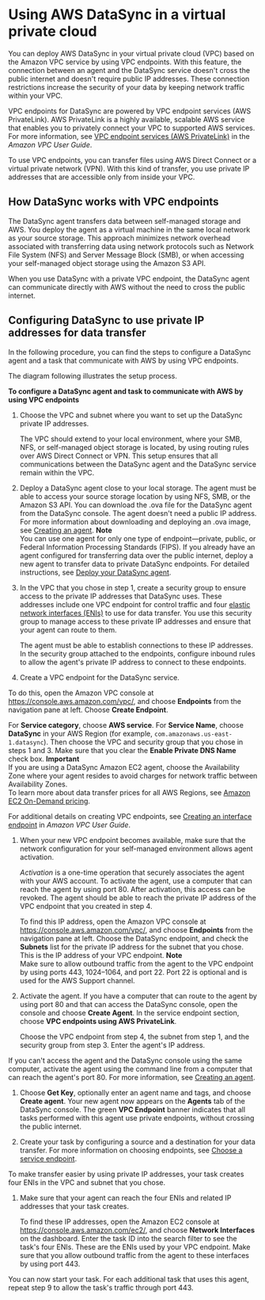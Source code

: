 # Using AWS DataSync in a virtual private cloud<a name="datasync-in-vpc"></a>

 You can deploy AWS DataSync in your virtual private cloud \(VPC\) based on the Amazon VPC service by using VPC endpoints\. With this feature, the connection between an agent and the DataSync service doesn't cross the public internet and doesn't require public IP addresses\. These connection restrictions increase the security of your data by keeping network traffic within your VPC\. 

 VPC endpoints for DataSync are powered by VPC endpoint services \(AWS PrivateLink\)\. AWS PrivateLink is a highly available, scalable AWS service that enables you to privately connect your VPC to supported AWS services\. For more information, see [VPC endpoint services \(AWS PrivateLink\)](https://docs.aws.amazon.com/vpc/latest/userguide/endpoint-service.html) in the *Amazon VPC User Guide*\. 

 To use VPC endpoints, you can transfer files using AWS Direct Connect or a virtual private network \(VPN\)\. With this kind of transfer, you use private IP addresses that are accessible only from inside your VPC\. 

## How DataSync works with VPC endpoints<a name="working-with-endpoints"></a>

The DataSync agent transfers data between self\-managed storage and AWS\. You deploy the agent as a virtual machine in the same local network as your source storage\. This approach minimizes network overhead associated with transferring data using network protocols such as Network File System \(NFS\) and Server Message Block \(SMB\), or when accessing your self\-managed object storage using the Amazon S3 API\. 

 When you use DataSync with a private VPC endpoint, the DataSync agent can communicate directly with AWS without the need to cross the public internet\. 

## Configuring DataSync to use private IP addresses for data transfer<a name="create-agent-steps-vpc"></a>

 In the following procedure, you can find the steps to configure a DataSync agent and a task that communicate with AWS by using VPC endpoints\. 

 The diagram following illustrates the setup process\. 







**To configure a DataSync agent and task to communicate with AWS by using VPC endpoints**

1. Choose the VPC and subnet where you want to set up the DataSync private IP addresses\. 

   The VPC should extend to your local environment, where your SMB, NFS, or self\-managed object storage is located, by using routing rules over AWS Direct Connect or VPN\. This setup ensures that all communications between the DataSync agent and the DataSync service remain within the VPC\. 

1. Deploy a DataSync agent close to your local storage\. The agent must be able to access your source storage location by using NFS, SMB, or the Amazon S3 API\. You can download the \.ova file for the DataSync agent from the DataSync console\. The agent doesn't need a public IP address\. For more information about downloading and deploying an \.ova image, see [Creating an agent](create-agent-cli.md)\. 
**Note**  
You can use one agent for only one type of endpoint—private, public, or Federal Information Processing Standards \(FIPS\)\. If you already have an agent configured for transferring data over the public internet, deploy a new agent to transfer data to private DataSync endpoints\. For detailed instructions, see [Deploy your DataSync agent](deploy-agents.md)\. 

1. In the VPC that you chose in step 1, create a security group to ensure access to the private IP addresses that DataSync uses\. These addresses include one VPC endpoint for control traffic and four [elastic network interfaces \(ENIs\)](datasync-network.md#required-network-interfaces) to use for data transfer\. You use this security group to manage access to these private IP addresses and ensure that your agent can route to them\. 

   The agent must be able to establish connections to these IP addresses\. In the security group attached to the endpoints, configure inbound rules to allow the agent's private IP address to connect to these endpoints\. 

1.  Create a VPC endpoint for the DataSync service\. 

   To do this, open the Amazon VPC console at [https://console\.aws\.amazon\.com/vpc/](https://console.aws.amazon.com/vpc/), and choose **Endpoints** from the navigation pane at left\. Choose **Create Endpoint**\. 

   For **Service category**, choose **AWS service**\. For **Service Name**, choose **DataSync** in your AWS Region \(for example, `com.amazonaws.us-east-1.datasync`\)\. Then choose the VPC and security group that you chose in steps 1 and 3\. Make sure that you clear the **Enable Private DNS Name** check box\. 
**Important**  
If you are using a DataSync Amazon EC2 agent, choose the Availability Zone where your agent resides to avoid charges for network traffic between Availability Zones\.  
To learn more about data transfer prices for all AWS Regions, see [Amazon EC2 On\-Demand pricing](http://aws.amazon.com/ec2/pricing/on-demand/)\. 

   For additional details on creating VPC endpoints, see [Creating an interface endpoint](https://docs.aws.amazon.com/vpc/latest/userguide/vpce-interface.html#create-interface-endpoint) in *Amazon VPC User Guide*\.

1. When your new VPC endpoint becomes available, make sure that the network configuration for your self\-managed environment allows agent activation\. 

    *Activation* is a one\-time operation that securely associates the agent with your AWS account\. To activate the agent, use a computer that can reach the agent by using port 80\. After activation, this access can be revoked\. The agent should be able to reach the private IP address of the VPC endpoint that you created in step 4\. 

   To find this IP address, open the Amazon VPC console at [https://console\.aws\.amazon\.com/vpc/](https://console.aws.amazon.com/vpc/), and choose **Endpoints** from the navigation pane at left\. Choose the DataSync endpoint, and check the **Subnets** list for the private IP address for the subnet that you chose\. This is the IP address of your VPC endpoint\. 
**Note**  
 Make sure to allow outbound traffic from the agent to the VPC endpoint by using ports 443, 1024–1064, and port 22\. Port 22 is optional and is used for the AWS Support channel\. 

1.  Activate the agent\. If you have a computer that can route to the agent by using port 80 and that can access the DataSync console, open the console and choose **Create Agent**\. In the service endpoint section, choose **VPC endpoints using AWS PrivateLink**\. 

    Choose the VPC endpoint from step 4, the subnet from step 1, and the security group from step 3\. Enter the agent's IP address\. 

   If you can't access the agent and the DataSync console using the same computer, activate the agent using the command line from a computer that can reach the agent's port 80\. For more information, see [Creating an agent](create-agent-cli.md)\. 

1.  Choose **Get Key**, optionally enter an agent name and tags, and choose **Create agent**\. Your new agent now appears on the **Agents** tab of the DataSync console\. The green **VPC Endpoint** banner indicates that all tasks performed with this agent use private endpoints, without crossing the public internet\. 

1.  Create your task by configuring a source and a destination for your data transfer\. For more information on choosing endpoints, see [Choose a service endpoint](choose-service-endpoint.md)\. 

   To make transfer easier by using private IP addresses, your task creates four ENIs in the VPC and subnet that you chose\.

1. Make sure that your agent can reach the four ENIs and related IP addresses that your task creates\.

   To find these IP addresses, open the Amazon EC2 console at [https://console\.aws\.amazon\.com/ec2/](https://console.aws.amazon.com/ec2/), and choose **Network Interfaces** on the dashboard\. Enter the task ID into the search filter to see the task's four ENIs\. These are the ENIs used by your VPC endpoint\. Make sure that you allow outbound traffic from the agent to these interfaces by using port 443\. 

 You can now start your task\. For each additional task that uses this agent, repeat step 9 to allow the task's traffic through port 443\. 